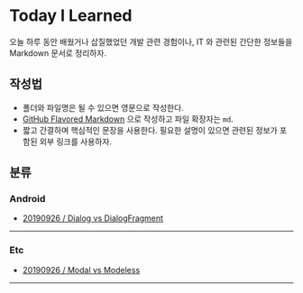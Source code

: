 # Today I Learned

오늘 하루 동안 배웠거나 삽질했었던 개발 관련 경험이나, IT 와 관련된 간단한 정보들을 Markdown 문서로 정리하자.

## 작성법

- 폴더와 파일명은 될 수 있으면 영문으로 작성한다.
- [GitHub Flavored Markdown](https://guides.github.com/features/mastering-markdown/) 으로 작성하고 파일 확장자는 `md`.
- 짧고 간결하며 핵심적인 문장을 사용한다. 필요한 설명이 있으면 관련된 정보가 포함된 외부 링크를 사용하자.

## 분류

### Android

- [20190926 / Dialog vs DialogFragment](https://github.com/OnesangYou/TIL/blob/main/android/20190926.md)

---

### Etc

- [20190926 / Modal vs Modeless](https://github.com/OnesangYou/TIL/blob/main/etc/20190926.md)

---
